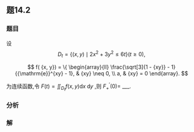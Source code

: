 ## 题14.2
### 题目
设
$$
{D}_{t} = \{  {( {x, y})  \mid  2{x}^{2} + 3{y}^{2} \leq  {6t}}\}  ( {t \geq  0}) ,
$$

$$
f( {x, y})  = \{  \begin{array}{ll} \frac{\sqrt[3]{1 - {xy}} - 1}{{\mathrm{e}}^{xy} - 1}, & {xy} \neq  0, \\  a, & {xy} = 0 \end{array}.
$$

为连续函数,令 $F( t)  = {\iint }_{{D}_{t}}f( {x, y}) \mathrm{d}x\mathrm{\;d}y$ ,则 ${F}_{ + }^{\prime }( 0)  =$ ___.
### 分析

### 解